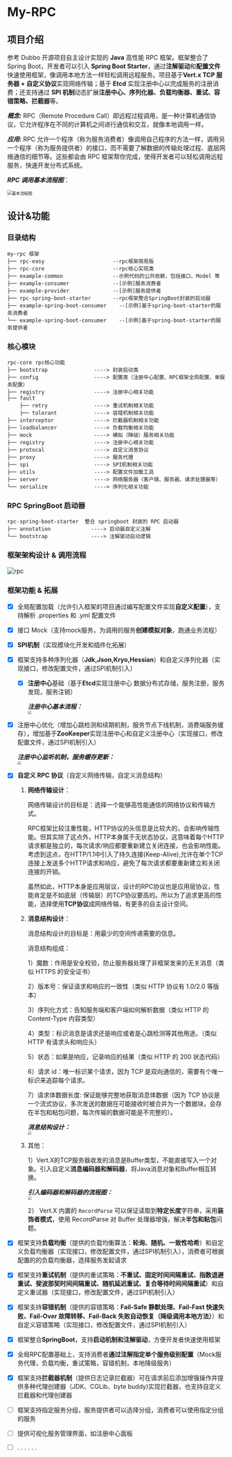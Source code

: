# My-RPC

## 项目介绍

参考 Dubbo 开源项目自主设计实现的 **Java** 高性能 RPC 框架。框架整合了Spring Boot，开发者可以引入 **Spring Boot Starter**，通过**注解驱动**和**配置文件**快速使用框架，像调用本地方法一样轻松调用远程服务。项目基于**Vert.x TCP 服务器 + 自定义协议**实现网络传输；基于 **Etcd** 实现注册中心以完成服务的注册消费；还支持通过 **SPI 机制**动态扩展**注册中心、序列化器、负载均衡器、重试、容错策略、拦截器**等。

***概念:*** RPC（Remote Procedure Call）即远程过程调用，是一种计算机通信协议，它允许程序在不同的计算机之间进行通信和交互，就像本地调用一样。

***应用:*** RPC 允许一个程序（称为服务消费者）像调用自己程序的方法一样，调用另一个程序（称为服务提供者）的接口，而不需要了解数据的传输处理过程、底层网络通信的细节等。这些都会由 RPC 框架帮你完成，使得开发者可以轻松调用远程服务，快速开发分布式系统。

***RPC 调用基本流程图***：

<img src="./docs/rpc-process.png" alt="基本流程图" style="zoom:67%;" />

## 设计&功能

### 目录结构

```
my-rpc 框架
├── rpc-easy                      --rpc框架简易版
├── rpc-core                      --rpc核心实现类
├── example-common                --示例代码的公共依赖，包括接口、Model 等
├── example-consumer              --[示例]服务消费者
├── example-provider              --[示例]服务提供者
├── rpc-spring-boot-starter       --rpc框架整合SpringBoot封装的启动器
├── example-spring-boot-consumer	--[示例]基于spring-boot-starter的服务消费者
└── example-spring-boot-consumer	--[示例]基于spring-boot-starter的服务提供者
```

### 核心模块

```
rpc-core rpc核心功能
├── bootstrap               ----> 封装启动类
├── config                  ----> 配置类（注册中心配置、RPC框架全局配置、单服务配置）
├── registry                ----> 注册中心相关功能
├── fault  
    ├── retry               ----> 重试机制相关功能
    ├── tolerant            ----> 容错机制相关功能
├── interceptor             ----> 拦截器机制相关功能
├── loadbalancer            ----> 负载均衡相关功能
├── mock                    ----> 模拟（降级）服务相关功能
├── registry                ----> 注册中心相关功能
├── protocal                ----> 自定义消息协议
├── proxy                   ----> 服务代理
├── spi                     ----> SPI机制相关功能
├── utils                   ----> 配置文件加载工具
├── server                  ----> 网络服务器（客户端、服务器、请求处理器等）
└── serialize               ----> 序列化相关功能
```
### RPC SpringBoot 启动器
```
rpc-spring-boot-starter  整合 springboot 封装的 RPC 启动器
├── annotation             ----> 启动器自定义注解
└── bootstrap              ----> 注解驱动启动逻辑
```

### 框架架构设计 & 调用流程

<img src="./docs/rpc.png" alt="rpc"  />

### 框架功能 & 拓展

- [x] 全局配置加载（允许引入框架的项目通过编写配置文件实现**自定义配置**），支持解析 .properties 和 .yml 配置文件

- [x] 接口 Mock（支持mock服务，为调用的服务**创建模拟对象**，跑通业务流程）

- [x] **SPI机制**（实现模块化开发和插件化拓展）

- [x] 框架支持多种序列化器（**Jdk,Json,Kryo,Hessian**）和自定义序列化器（实现接口，修改配置文件，通过SPI机制引入）

  - [x] **注册中心**基础（基于**Etcd**实现注册中心 数据分布式存储，服务注册，服务发现，服务注销）

    ***注册中心基本流程：<br>***
    <img src="./docs/registry.png" style="zoom:50%;" />

- [x] 注册中心优化（增加心跳检测和续期机制，服务节点下线机制，消费端服务缓存），增加基于**ZooKeeper**实现注册中心和自定义注册中心（实现接口，修改配置文件，通过SPI机制引入）

  ***注册中心监听机制，服务缓存更新：<br>***
  	<img src="./docs/registry-opt1.png" style="zoom:50%;" />		

- [x] **自定义 RPC 协议**（自定义网络传输，自定义消息结构）

  1. **网络传输设计**：

     网络传输设计的目标是：选择一个能够高性能通信的网络协议和传输方式。

     RPC框架比较注重性能，HTTP协议的头信息是比较大的，会影响传输性能。但其实除了这点外，HTTP本身属于无状态协议，这意味着每个HTTP请求都是独立的，每次请求/响应都要重新建立关闭连接，也会影响性能。考虑到这点，在HTTP/1.1中引入了持久连接(Keep-Alive),允许在单个TCP连接上发送多个HTTP请求和响应，避免了每次请求都要重新建立和关闭连接的开销。

     虽然如此，HTTP本身是应用层议，设计的RPC协议也是应用层协议，性能肯定是不如底层（传输层）的TCP协议要高的。所以为了追求更高的性能，选择使用**TCP协议**成网络传输，有更多的自主设计空间。

  2. **消息结构设计**：

     消息结构设计的目标是：用最少的空间传递需要的信息。

     消息结构组成：

     1）魔数：作用是安全校验，防止服务器处理了非框架发来的无关消息（类似 HTTPS 的安全证书）

     2）版本号：保证请求和响应的一致性（类似 HTTP 协议有 1.0/2.0 等版本）

     3）序列化方式：告知服务端和客户端如何解析数据（类似 HTTP 的 Content-Type 内容类型）

     4）类型：标识消息是请求还是响应或者是心跳检测等其他用途。（类似 HTTP 有请求头和响应头）

     5）状态：如果是响应，记录响应的结果（类似 HTTP 的 200 状态代码）

     6）请求 id：唯一标识某个请求，因为 TCP 是双向通信的，需要有个唯一标识来追踪每个请求。

     7）请求体数据长度: 保证能够完整地获取消息体数据（因为 TCP 协议是一个流式协议，多次发送的数据在可能接收时被合并为一个数据块，会存在半包和粘包问题，每次传输的数据可能是不完整的）。

     ***消息结构设计：<br>***
     <img src="./docs/ProtocolMessageStruct.png" style="zoom:50%;" />

  3. 其他：

     1）Vert.X的TCP服务器收发的消息是Buffer类型，不能直接写入一个对象。引入自定义**消息编码器和解码器**，将Java消息对象和Buffer相互转换。

     ***引入编码器和解码器的流程图：<br>***
     <img src="./docs/encoderAndDecoder.png" style="zoom:50%;" />

     2） Vert.X 内置的 `RecordParse` 可以保证读取到**特定长度**字符串，采用**装饰者模式**，使用 RecordParse 对 Buffer 处理器增强，解决**半包和粘包**问题。


- [x] 框架支持**负载均衡**（提供的负载均衡算法：**轮询、随机、一致性哈希**）和自定义负载均衡器（实现接口，修改配置文件，通过SPI机制引入），消费者可根据配置的的负载均衡器，选择服务发起请求
- [x] 框架支持**重试机制**（提供的重试策略：**不重试、固定时间间隔重试、指数退避重试、斐波那契时间间隔重试、随机延迟重试、复合等待时间间隔重试**）和自定义重试器（实现接口，修改配置文件，通过SPI机制引入）
- [x] 框架支持**容错机制**（提供的容错策略：**Fail-Safe 静默处理、Fail-Fast 快速失败、Fail-Over 故障转移、Fail-Back 失败自动恢复（降级调用本地方法）**）和自定义容错策略（实现接口，修改配置文件，通过SPI机制引入）
- [x] 框架整合**SpringBoot**，支持**启动机制和注解驱动**，方便开发者快速使用框架
- [x] 全局RPC配置基础上，支持消费者**通过注解指定单个服务级别配置**（Mock服务代理，负载均衡，重试策略，容错机制，本地降级服务）
- [x] 框架支持**拦截器机制**（提供日志记录拦截器）可在请求前后添加增强操作并提供多种代理创建器（JDK、CGLib、byte buddy)实现拦截器，也支持自定义拦截器和代理创建器
- [ ] 框架支持指定服务分组，服务提供者可以选择分组，消费者可以使用指定分组的服务
- [ ] 提供可视化服务管理界面，如注册中心面板
- [ ] . . . . . .

